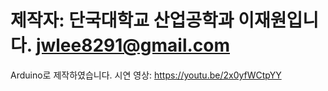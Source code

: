 # 제작자: 단국대학교 산업공학과 이재원입니다. jwlee8291@gmail.com
Arduino로 제작하였습니다.
시연 영상: https://youtu.be/2x0yfWCtpYY
